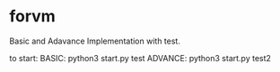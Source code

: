 forvm
=====
Basic and Adavance Implementation with test.

to start:
BASIC: python3 start.py test
ADVANCE: python3 start.py test2